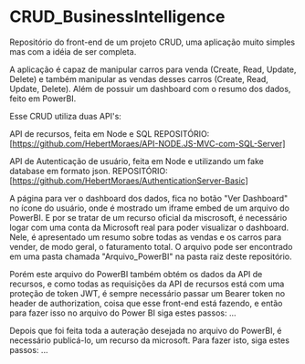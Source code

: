 # CRUD_BusinessIntelligence
 
Repositório do front-end de um projeto CRUD, uma aplicação muito simples mas com a idéia de ser completa.

A aplicação é capaz de manipular carros para venda (Create, Read, Update, Delete) e também manipular as vendas desses carros (Create, Read, Update, Delete). Além de possuir um dashboard com o resumo dos dados, feito em PowerBI.

Esse CRUD utiliza duas API's:

  API de recursos, feita em Node e SQL 
      REPOSITÓRIO: [https://github.com/HebertMoraes/API-NODE.JS-MVC-com-SQL-Server]

  API de Autenticação de usuário, feita em Node e utilizando um fake database em formato json.
      REPOSITÓRIO: [https://github.com/HebertMoraes/AuthenticationServer-Basic]
      

A página para ver o dashboard dos dados, fica no botão "Ver Dashboard" no ícone do usuário, onde é mostrado um iframe embed de um arquivo do PowerBI. E por se tratar de um recurso oficial da miscrosoft, é necessário logar com uma conta da Microsoft real para poder visualizar o dashboard. Nele, é apresentado um resumo sobre todas as vendas e os carros para vender, de modo geral, o faturamento total. O arquivo pode ser encontrado em uma pasta chamada "Arquivo_PowerBI" na pasta raiz deste repositório.

Porém este arquivo do PowerBI também obtém os dados da API de recursos, e como todas as requisições da API de recursos está com uma proteção de token JWT, é sempre necessário passar um Bearer token no header de authorization, coisa que esse front-end está fazendo, e então para fazer isso no arquivo do Power BI siga estes passos:
  ...
  
Depois que foi feita toda a auteração desejada no arquivo do PowerBI, é necessário publicá-lo, um recurso da microsoft. Para fazer isto, siga estes passos: 
  ...
